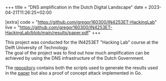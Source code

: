 +++
title = "DNS amplification in the Dutch Digital Landscape"
date = 2023-04-21T11:26:25+02:00

[extra]
code = "https://github.com/gregor160300/IN4253ET-HackingLab"
live = "https://github.com/gregor160300/IN4253ET-HackingLab/blob/main/results/paper.pdf"
+++

This project was conducted for the IN4253ET "Hacking Lab" course at the Delft University of Technology.  
The goal of the project was to find out how much amplification can be achieved by using the DNS infrastructure of the Dutch Government.

The [repository](https://github.com/gregor160300/IN4253ET-HackingLab) contains both the scripts used to generate the results used in the [paper](https://github.com/gregor160300/IN4253ET-HackingLab/blob/main/results/paper.pdf)
but also a proof of concept attack implemented in Go.

